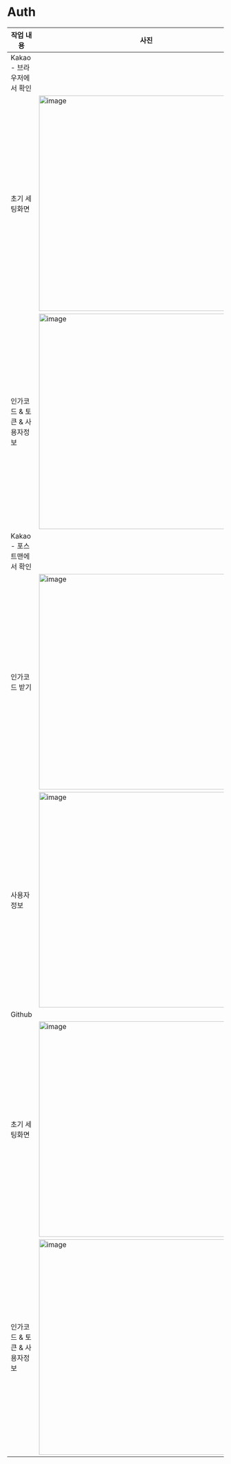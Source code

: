 # Auth

| 작업 내용 | 사진 |
|-----------|------|
|Kakao - 브라우저에서 확인||
| 초기 세팅화면 |<img width="500" alt="image" src="https://github.com/dami0806/spring-auth/assets/85047035/ab88adfe-6898-4d34-90f2-c8e5202af13e">|
| 인가코드 & 토큰 & 사용자정보 |<img width="500" alt="image" src="https://github.com/dami0806/spring-auth/assets/85047035/239784f5-0963-426d-8b49-ec0ff7825871">|
|Kakao - 포스트맨에서 확인||
|인가코드 받기|<img width="500" alt="image" src="https://github.com/dami0806/spring-auth/assets/85047035/d0ad4132-7ac1-4c47-b6e3-0407ec934133">|
|사용자 정보 |<img width="500" alt="image" src="https://github.com/dami0806/spring-auth/assets/85047035/1a16fee0-8448-49c4-a806-833b4637bd94">|
|Github| |
|초기 세팅화면|<img width="500" alt="image" src="https://github.com/dami0806/spring-auth/assets/85047035/e6d0a51f-ab64-4c22-8373-fad662faf3e7">|
|인가코드 & 토큰 & 사용자정보|<img width="500" alt="image" src="https://github.com/dami0806/spring-auth/assets/85047035/6e2b838e-bb0d-4201-831e-72deae35b4f3">|

